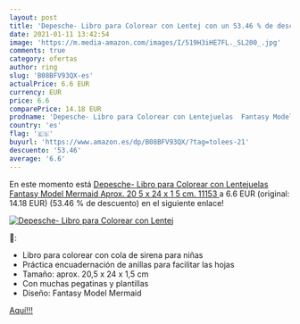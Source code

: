```yaml
---
layout: post
title: 'Depesche- Libro para Colorear con Lentej con un 53.46 % de descuento'
date: 2021-01-11 13:42:54
image: 'https://m.media-amazon.com/images/I/519H3iHE7FL._SL200_.jpg'
comments: true
category: ofertas
author: ring
slug: 'B08BFV93QX-es'
actualPrice: 6.6 EUR
currency: EUR
price: 6.6
comparePrice: 14.18 EUR
prodname: 'Depesche- Libro para Colorear con Lentejuelas  Fantasy Model Mermaid  Aprox. 20 5 x 24 x 1 5 cm.  11153 '
country: 'es'
flag: '🇪🇸'
buyurl: 'https://www.amazon.es/dp/B08BFV93QX/?tag=tolees-21'
descuento: '53.46'
average: '6.6'
---
```


En este momento está [Depesche- Libro para Colorear con Lentejuelas  Fantasy Model Mermaid  Aprox. 20 5 x 24 x 1 5 cm.  11153 ](https://www.amazon.es/dp/B08BFV93QX/?tag=tolees-21) a 6.6 EUR (original: 14.18 EUR) (53.46 %  de descuento) en el siguiente enlace!

[![Depesche- Libro para Colorear con Lentej](https://m.media-amazon.com/images/I/519H3iHE7FL._SL200_.jpg)](https://www.amazon.es/dp/B08BFV93QX/?tag=tolees-21)

🔎:

- Libro para colorear con cola de sirena para niñas
- Práctica encuadernación de anillas para facilitar las hojas
- Tamaño: aprox. 20,5 x 24 x 1,5 cm
- Con muchas pegatinas y plantillas
- Diseño: Fantasy Model Mermaid

[Aquí!!!](https://www.amazon.es/dp/B08BFV93QX/?tag=tolees-21)
